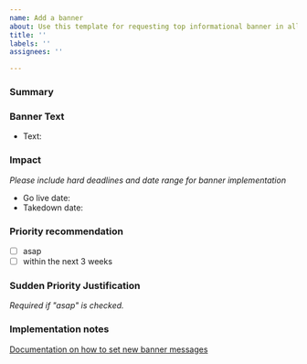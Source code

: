 ```yaml
---
name: Add a banner
about: Use this template for requesting top informational banner in all search
title: ''
labels: ''
assignees: ''

---
```


### Summary

### Banner Text
- Text:

### Impact
_Please include hard deadlines and date range for banner implementation_
- Go live date:
- Takedown date:

### Priority recommendation

- [ ] asap
- [ ] within the next 3 weeks

### Sudden Priority Justification
_Required if "asap" is checked._

### Implementation notes
[Documentation on how to set new banner messages](https://github.com/pulibrary/all_search#announcement-messages)